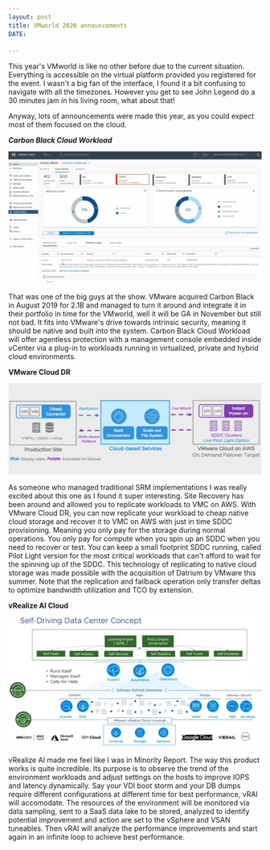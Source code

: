 ```yaml
---
layout: post
title: VMworld 2020 announcements
DATE: 

---
```

This year's VMworld is like no other before due to the current situation. Everything is accessible on the virtual platform provided you registered for the event. I wasn't a big fan of the interface, I found it a bit confusing to navigate with all the timezones. However you get to see John Legend do a 30 minutes jam in his living room, what about that!

Anyway, lots of announcements were made this year, as you could expect most of them focused on the cloud.

**_Carbon Black Cloud Workload_**

![](/img/vmworld2020-carbonblack.jpg)

That was one of the big guys at the show. VMware acquired Carbon Black in August 2019 for 2.1B and managed to turn it around and integrate it in their portfolio in time for the VMworld, well it will be GA in November but still not bad. It fits into VMware's drive towards intrinsic security, meaning it should be native and built into the system. Carbon Black Cloud Workload will offer agentless protection with a management console embedded inside vCenter via a plug-in to workloads running in virtualized, private and hybrid cloud environments.

**VMware Cloud DR**

![](/img/vmworld2020-clouddr.jpg)

As someone who managed traditional SRM implementations I was really excited about this one as I found it super interesting. Site Recovery has been around and allowed you to replicate workloads to VMC on AWS. With VMware Cloud DR, you can now replicate your workload to cheap native cloud storage and recover it to VMC on AWS with just in time SDDC provisioning. Meaning you only pay for the storage during normal operations. You only pay for compute when you spin up an SDDC when you need to recover or test. You can keep a small footprint SDDC running, called Pilot Light version for the most critical workloads that can't afford to wait for the spinning up of the SDDC. This technology of replicating to native cloud storage was made possible with the acquisition of Datrium by VMware this summer. Note that the replication and failback operation only transfer deltas to optimize bandwidth utilization and TCO by extension.

**vRealize AI Cloud**

![](/img/vmworld2020-vrai.jpg)

vRealize AI made me feel like I was in Minority Report. The way this product works is quite incredible. Its purpose is to observe the trend of the environment workloads and adjust settings on the hosts to improve IOPS and latency dynamically. Say your VDI boot storm and your DB dumps require different configurations at different time for best performance, vRAI will accomodate. The resources of the environment will be monitored via data sampling, sent to a SaaS data lake to be stored, analyzed to identify potential improvement and action are set to the vSphere and VSAN tuneables. Then vRAI will analyze the performance improvements and start again in an infinite loop to achieve best performance.